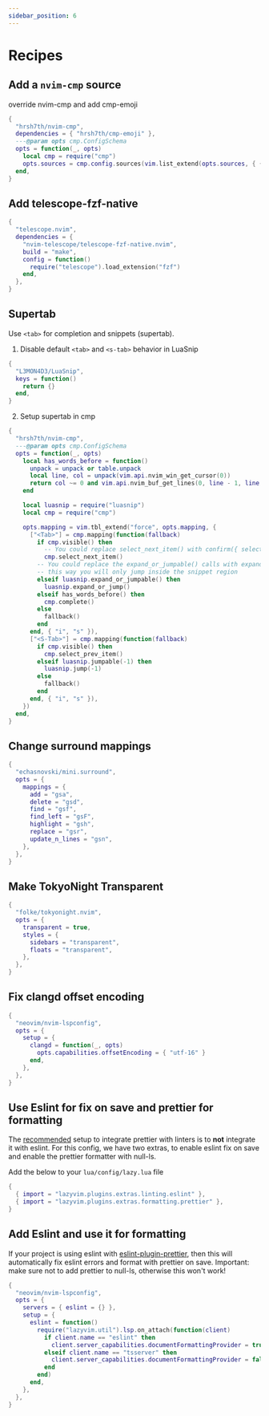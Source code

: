 ```yaml
---
sidebar_position: 6
---
```


# Recipes

<!-- recipes:start -->

## Add a `nvim-cmp` source

override nvim-cmp and add cmp-emoji

```lua
{
  "hrsh7th/nvim-cmp",
  dependencies = { "hrsh7th/cmp-emoji" },
  ---@param opts cmp.ConfigSchema
  opts = function(_, opts)
    local cmp = require("cmp")
    opts.sources = cmp.config.sources(vim.list_extend(opts.sources, { { name = "emoji" } }))
  end,
}
```

## Add telescope-fzf-native

```lua
{
  "telescope.nvim",
  dependencies = {
    "nvim-telescope/telescope-fzf-native.nvim",
    build = "make",
    config = function()
      require("telescope").load_extension("fzf")
    end,
  },
}
```

## Supertab

Use `<tab>` for completion and snippets (supertab).

1. Disable default `<tab>` and `<s-tab>` behavior in LuaSnip

```lua
{
  "L3MON4D3/LuaSnip",
  keys = function()
    return {}
  end,
}
```

2. Setup supertab in cmp

```lua
{
  "hrsh7th/nvim-cmp",
  ---@param opts cmp.ConfigSchema
  opts = function(_, opts)
    local has_words_before = function()
      unpack = unpack or table.unpack
      local line, col = unpack(vim.api.nvim_win_get_cursor(0))
      return col ~= 0 and vim.api.nvim_buf_get_lines(0, line - 1, line, true)[1]:sub(col, col):match("%s") == nil
    end

    local luasnip = require("luasnip")
    local cmp = require("cmp")

    opts.mapping = vim.tbl_extend("force", opts.mapping, {
      ["<Tab>"] = cmp.mapping(function(fallback)
        if cmp.visible() then
          -- You could replace select_next_item() with confirm({ select = true }) to get VS Code autocompletion behavior
          cmp.select_next_item()
        -- You could replace the expand_or_jumpable() calls with expand_or_locally_jumpable()
        -- this way you will only jump inside the snippet region
        elseif luasnip.expand_or_jumpable() then
          luasnip.expand_or_jump()
        elseif has_words_before() then
          cmp.complete()
        else
          fallback()
        end
      end, { "i", "s" }),
      ["<S-Tab>"] = cmp.mapping(function(fallback)
        if cmp.visible() then
          cmp.select_prev_item()
        elseif luasnip.jumpable(-1) then
          luasnip.jump(-1)
        else
          fallback()
        end
      end, { "i", "s" }),
    })
  end,
}
```

## Change surround mappings

```lua
{
  "echasnovski/mini.surround",
  opts = {
    mappings = {
      add = "gsa",
      delete = "gsd",
      find = "gsf",
      find_left = "gsF",
      highlight = "gsh",
      replace = "gsr",
      update_n_lines = "gsn",
    },
  },
}
```

## Make TokyoNight Transparent

```lua
{
  "folke/tokyonight.nvim",
  opts = {
    transparent = true,
    styles = {
      sidebars = "transparent",
      floats = "transparent",
    },
  },
}
```

## Fix clangd offset encoding

```lua
{
  "neovim/nvim-lspconfig",
  opts = {
    setup = {
      clangd = function(_, opts)
        opts.capabilities.offsetEncoding = { "utf-16" }
      end,
    },
  },
}
```

## Use Eslint for fix on save and prettier for formatting

The [recommended](https://prettier.io/docs/en/integrating-with-linters.html) setup to
integrate prettier with linters is to **not** integrate it with eslint.
For this config, we have two extras, to enable eslint fix on save and enable the prettier
formatter with null-ls.

Add the below to your `lua/config/lazy.lua` file

```lua
{
  { import = "lazyvim.plugins.extras.linting.eslint" },
  { import = "lazyvim.plugins.extras.formatting.prettier" },
}
```

## Add Eslint and use it for formatting

If your project is using eslint with [eslint-plugin-prettier](https://github.com/prettier/eslint-plugin-prettier),
then this will automatically fix eslint errors and format with prettier on save.
Important: make sure not to add prettier to null-ls, otherwise this won't work!

```lua
{
  "neovim/nvim-lspconfig",
  opts = {
    servers = { eslint = {} },
    setup = {
      eslint = function()
        require("lazyvim.util").lsp.on_attach(function(client)
          if client.name == "eslint" then
            client.server_capabilities.documentFormattingProvider = true
          elseif client.name == "tsserver" then
            client.server_capabilities.documentFormattingProvider = false
          end
        end)
      end,
    },
  },
}
```

<!-- recipes:end -->
